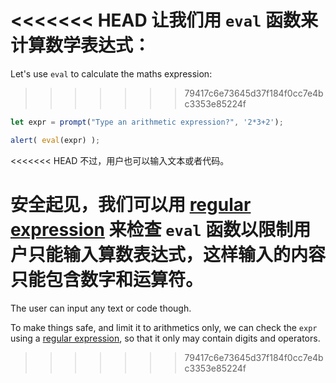 <<<<<<< HEAD
让我们用 `eval` 函数来计算数学表达式：
=======
Let's use `eval` to calculate the maths expression:
>>>>>>> 79417c6e73645d37f184f0cc7e4bc3353e85224f

```js demo run
let expr = prompt("Type an arithmetic expression?", '2*3+2');

alert( eval(expr) );
```

<<<<<<< HEAD
不过，用户也可以输入文本或者代码。

安全起见，我们可以用 [regular expression](info:regular-expressions) 来检查 `eval` 函数以限制用户只能输入算数表达式，这样输入的内容只能包含数字和运算符。
=======
The user can input any text or code though.

To make things safe, and limit it to arithmetics only, we can check the `expr` using a [regular expression](info:regular-expressions), so that it only may contain digits and operators.
>>>>>>> 79417c6e73645d37f184f0cc7e4bc3353e85224f
